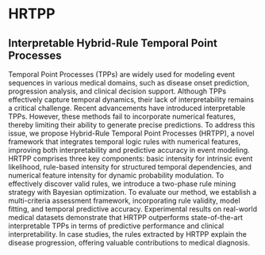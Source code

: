 # HRTPP
## Interpretable Hybrid-Rule Temporal Point Processes

Temporal Point Processes (TPPs) are widely used for modeling event sequences in various medical domains, such as disease onset prediction, progression analysis, and clinical decision support. Although TPPs effectively capture temporal dynamics, their lack of interpretability remains a critical challenge. Recent advancements have introduced interpretable TPPs. However, these methods fail to incorporate numerical features, thereby limiting their ability to generate precise predictions. To address this issue, we propose Hybrid-Rule Temporal Point Processes (HRTPP), a novel framework that integrates temporal logic rules with numerical features, improving both interpretability and predictive accuracy in event modeling. HRTPP comprises three key components: basic intensity for intrinsic event likelihood, rule-based intensity for structured temporal dependencies, and numerical feature intensity for dynamic probability modulation. To effectively discover valid rules, we introduce a two-phase rule mining strategy with Bayesian optimization. To evaluate our method, we establish a multi-criteria assessment framework, incorporating rule validity, model fitting, and temporal predictive accuracy. Experimental results on real-world medical datasets demonstrate that HRTPP outperforms state-of-the-art interpretable TPPs in terms of predictive performance and clinical interpretability. In case studies, the rules extracted by HRTPP explain the disease progression, offering valuable contributions to medical diagnosis.
